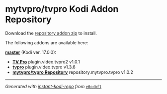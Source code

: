 # mytvpro/tvpro Kodi Addon Repository

Download the [repository addon zip](master/datadir/repository.mytvpro.tvpro/repository.mytvpro.tvpro-1.0.2.zip) to install.

The following addons are available here:

[__master__](master/addons.xml) (Kodi ver. 17.0.0):

- [__TV Pro__](master/datadir/plugin.video.tvpro2/plugin.video.tvpro2-1.0.1.zip) plugin.video.tvpro2 v1.0.1
- [__tvpro__](master/datadir/plugin.video.tvpro/plugin.video.tvpro-1.3.6.zip) plugin.video.tvpro v1.3.6
- [__mytvpro/tvpro Repository__](master/datadir/repository.mytvpro.tvpro/repository.mytvpro.tvpro-1.0.2.zip) repository.mytvpro.tvpro v1.0.2

----
_Generated with [instant-kodi-repo](https://github.com/ping/instant-kodi-repo/) from_ [``e6cdbf1``](https://github.com/mytvpro/tvpro/commit/e6cdbf13cb0a1b11bcc7c124a72224030431ac83)
